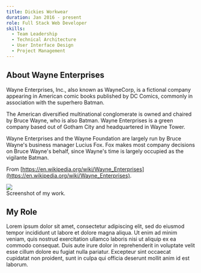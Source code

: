 ```yaml
---
title: Dickies Workwear
duration: Jan 2016 - present
role: Full Stack Web Developer
skills:
  - Team Leadership
  - Technical Architecture
  - User Interface Design
  - Project Management
---
```


## About Wayne Enterprises

Wayne Enterprises, Inc., also known as WayneCorp, is a fictional company appearing in American comic books published by DC Comics, commonly in association with the superhero Batman.

The American diversified multinational conglomerate is owned and chaired by Bruce Wayne, who is also Batman. Wayne Enterprises is a green company based out of Gotham City and headquartered in Wayne Tower.

Wayne Enterprises and the Wayne Foundation are largely run by Bruce Wayne's business manager Lucius Fox. Fox makes most company decisions on Bruce Wayne's behalf, since Wayne's time is largely occupied as the vigilante Batman.

From [https://en.wikipedia.org/wiki/Wayne_Enterprises](https://en.wikipedia.org/wiki/Wayne_Enterprises).

<div class="card mb-3">
    <img class="card-img-top" src = "/static/img/dickiesworkwear.png"/>
    <div class="card-body bg-light">
        <div class="card-text">Screenshot of my work.</div>
    </div>
</div>

## My Role

Lorem ipsum dolor sit amet, consectetur adipiscing elit, sed do eiusmod tempor incididunt ut labore et dolore magna aliqua. Ut enim ad minim veniam, quis nostrud exercitation ullamco laboris nisi ut aliquip ex ea commodo consequat. Duis aute irure dolor in reprehenderit in voluptate velit esse cillum dolore eu fugiat nulla pariatur. Excepteur sint occaecat cupidatat non proident, sunt in culpa qui officia deserunt mollit anim id est laborum.
